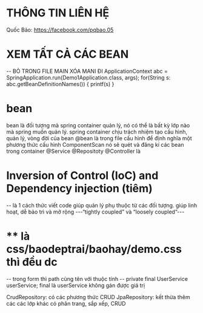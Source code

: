 # THÔNG TIN LIÊN HỆ 
 Quốc Bảo: https://facebook.com/pqbao.05

# XEM TẤT CẢ CÁC BEAN 
 -- BỎ TRONG FILE MAIN XÓA MANI ĐI 
ApplicationContext abc = SpringApplication.run(Demo1Application.class, args);
for(String s: abc.getBeanDefinitionNames())
{
printf(s)
}

# bean 
bean là đối tượng mà spring container quản lý, nó có thể là bất kỳ lớp nào mà spring muốn quản lý. spring container chịu trách nhiệm tạo cấu hình, quản lý, vòng đời của bean
@bean là  trong file cấu hình để định nghĩa một phương thức cấu hình 
ComponentScan nó sẽ quét và đăng kí các bean trong container @Service @Repositoty @Controller là 

# Inversion of Control (IoC) and Dependency injection (tiêm) 
-- là 1 cách thức viết code giúp quản lý phụ thuộc từ các đối tượng. giúp linh hoạt, dễ bảo trì và mở rộng 
---“tightly coupled” và “loosely coupled”---

# ** là css/baodeptrai/baohay/demo.css thì đều dc 
-- trong form thì path cùng tên với thuộc tính 
--   private final UserService userService;  final là userService không gán được giá trị

CrudRepository: có các phương thức CRUD
JpaRepository: kết thừa thêm các các lớp khác có phân trang, sắp xếp, CRUD 